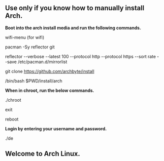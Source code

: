 ## Use only if you know how to manually install Arch. 

**Boot into the arch install media and run the following commands.**

wifi-menu (for wifi)

pacman -Sy reflector git

reflector --verbose --latest 100 --protocol http --protocol https --sort rate --save /etc/pacman.d/mirrorlist

git clone https://github.com/archbyte/install

/bin/bash $PWD/install/arch

**When in  chroot, run the below commands.**

./chroot

exit

reboot

**Login by entering your username and password.**

./de

## Welcome to Arch Linux.
